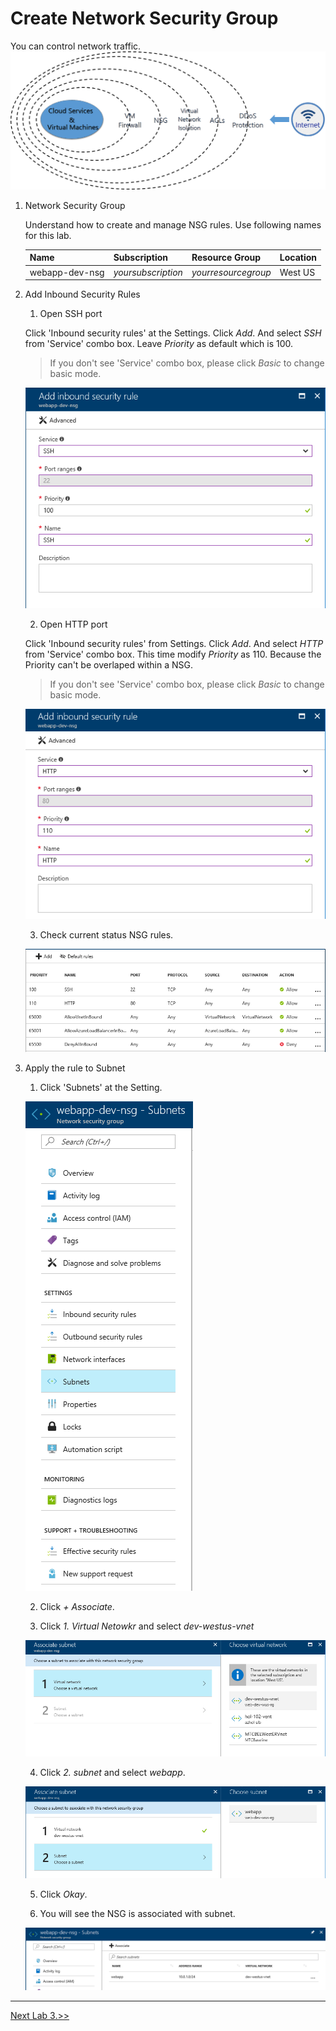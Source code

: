 # Create Network Security Group
You can control network traffic.
    ![alt text](./images/3.2.7.png)

1. Network Security Group

    Understand how to create and manage NSG rules.
    Use following names for this lab.

    |Name|Subscription|Resource Group|Location|
    |---|---|---|---|
    |webapp-dev-nsg|*yoursubscription*|*yourresourcegroup*|West US| 

1. Add Inbound Security Rules
    1. Open SSH port

    Click 'Inbound security rules' at the Settings. Click *Add*.
    And select *SSH* from 'Service' combo box. 
    Leave *Priority* as default which is 100.
    > If you don't see 'Service' combo box, please click *Basic* to change basic mode.

    ![alt text](./images/3.2.0.Addrule.png "Add Rule1")

    2. Open HTTP port

    Click 'Inbound security rules' from Settings. Click *Add*.
    And select *HTTP* from 'Service' combo box. 
    This time modify *Priority* as 110. Because the Priority can't be overlaped within a NSG.
    > If you don't see 'Service' combo box, please click *Basic* to change basic mode.

    ![alt text](./images/3.2.1.Addrule.png "Add Rule2")

    3. Check current status NSG rules.

    ![alt text](./images/3.2.2.Addrule.png "Add Rule3")

1. Apply the rule to Subnet

    1. Click 'Subnets' at the Setting.    

    ![alt text](./images/3.2.3.Applyrule.png "Apply Rule")

    2. Click *+ Associate*.

    3. Click *1. Virtual Netowkr* and select *dev-westus-vnet*

    ![alt text](./images/3.2.4.png "Select Vnet")

    4. Click *2. subnet* and select *webapp*.   

    ![alt text](./images/3.2.5.png "Select Subnet")

    5. Click *Okay*.

    6. You will see the NSG is associated with subnet.

    ![alt text](./images/3.2.6.png "Select Subnet")

<hr>

[Next Lab 3.>>](https://github.com/xlegend1024/az-infra-wrkshp-101/tree/master/3.%20Hands%20on%20Labs/3.3.%20Create%20custom%20VM%20Image)